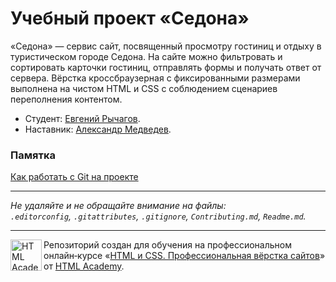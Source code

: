 # Учебный проект «Седона»

«Седона» — сервис сайт, посвященный просмотру гостиниц и отдыху в туристическом городе Седона.
На сайте можно фильтровать и сортировать карточки гостиниц, отправлять формы и получать ответ от сервера.
Вёрстка кроссбраузерная с фиксированными размерами выполнена на чистом HTML и CSS с соблюдением сценариев переполнения контентом.

* Студент: [Евгений Рычагов](https://up.htmlacademy.ru/htmlcss/38/user/675483).
* Наставник: [Александр Медведев](https://htmlacademy.ru/profile/exteep).

### Памятка

[Как работать с Git на проекте](Contributing.md)<br>

---

_Не удаляйте и не обращайте внимание на файлы:_<br>
_`.editorconfig`, `.gitattributes`, `.gitignore`, `Contributing.md`, `Readme.md`._

---

<a href="https://htmlacademy.ru/intensive/htmlcss"><img align="left" width="50" height="50" alt="HTML Academy" src="https://up.htmlacademy.ru/static/img/intensive/htmlcss/logo-for-github-2.png"></a>

Репозиторий создан для обучения на профессиональном онлайн‑курсе «[HTML и CSS. Профессиональная вёрстка сайтов](https://htmlacademy.ru/intensive/htmlcss)» от [HTML Academy](https://htmlacademy.ru).
